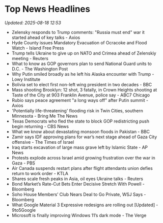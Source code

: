 # Top News Headlines

_Updated: 2025-08-18 12:53_

- Zelensky responds to Trump comments: "Russia must end" war it started ahead of key talks - Axios
- Hyde County issues Mandatory Evacuation of Ocracoke and Flood Watch - Island Free Press
- Trump tells Ukraine to give up on NATO and Crimea ahead of Zelenskiy meeting - Reuters
- What to know as GOP governors plan to send National Guard units to D.C. - The Washington Post
- Why Putin smiled broadly as he left his Alaska encounter with Trump - Lowy Institute
- Bolivia set to elect first non-left wing president in two decades - BBC
- Mass shooting Brooklyn: 12 shot, 3 fatally, in Crown Heights shooting at Taste of the City at 903 Franklin Avenue, police say - ABC7 Chicago
- Rubio says peace agreement "a long ways off" after Putin summit - Axios
- 'Potentially life-threatening' flooding risk in Twin Cities, southern Minnesota - Bring Me The News
- Texas Democrats who fled the state to block GOP redistricting push begin returning - CBS News
- What we know about devastating monsoon floods in Pakistan - BBC
- Zamir says IDF approving plans for war’s next stage ahead of Gaza City offensive - The Times of Israel
- Iraq starts excavation of large mass grave left by Islamic State - AP News
- Protests explode across Israel amid growing frustration over the war in Gaza - PBS
- Air Canada suspends restart plans after flight attendants union defies return to work order - KTLA
- Shares scale fresh peaks in Asia, oil eyes Ukraine talks - Reuters
- Bond Market’s Rate-Cut Bets Enter Decisive Stretch With Powell - Bloomberg
- Soho House Members’ Club Nears Deal to Go Private, WSJ Says - Bloomberg
- What Google Material 3 Expressive redesigns are rolling out [Updated] - 9to5Google
- Microsoft is finally improving Windows 11’s dark mode - The Verge